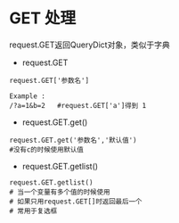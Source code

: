 <!-- 
@Author : Eric Zhang
@CreateDate : 2021-6-18
@Editor : Visual Studio Code
 -->
 # GET 处理
request.GET返回QueryDict对象，类似于字典
- request.GET
```PY
request.GET['参数名']

Example :
/?a=1&b=2   #request.GET['a']得到 1
```
- request.GET.get()
```PY
request.GET.get('参数名','默认值')
#没有c的时候使用默认值
```
- request.GET.getlist()
```PY
request.GET.getlist()
# 当一个变量有多个值的时候使用
# 如果只用request.GET[]时返回最后一个
# 常用于复选框
```

